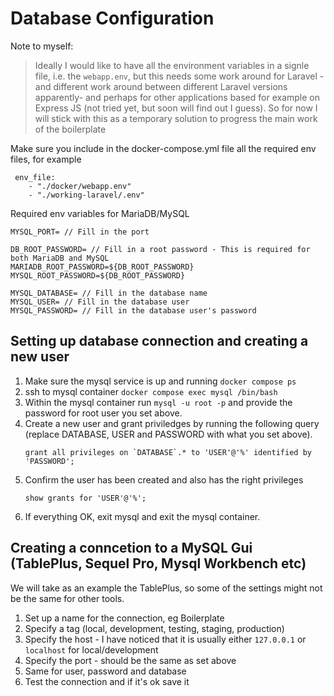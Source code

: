# Database Configuration

Note to myself: 
> Ideally I would like to have all the environment variables in a signle file, i.e. the `webapp.env`, but this needs some work around for Laravel - and different work around between different Laravel versions apparently- and perhaps for other applications based for example on Express JS (not tried yet, but soon will find out I guess). So for now I will stick with this as a temporary solution to progress the main work of the boilerplate

Make sure you include in the docker-compose.yml file all the required env files, for example
```
 env_file:
    - "./docker/webapp.env"
    - "./working-laravel/.env"
```

Required env variables for MariaDB/MySQL
```
MYSQL_PORT= // Fill in the port

DB_ROOT_PASSWORD= // Fill in a root password - This is required for both MariaDB and MySQL
MARIADB_ROOT_PASSWORD=${DB_ROOT_PASSWORD}
MYSQL_ROOT_PASSWORD=${DB_ROOT_PASSWORD}

MYSQL_DATABASE= // Fill in the database name
MYSQL_USER= // Fill in the database user
MYSQL_PASSWORD= // Fill in the database user's password
```

## Setting up database connection and creating a new user
1. Make sure the mysql service is up and running `docker compose ps`
2. ssh to mysql container `docker compose exec mysql /bin/bash`
3. Within the mysql container run `mysql -u root -p` and provide the password for root user you set above.
4. Create a new user and grant priviledges by running the following query (replace DATABASE, USER and PASSWORD with what you set above).
   ```
   grant all privileges on `DATABASE`.* to 'USER'@'%' identified by 'PASSWORD';
   ```
5. Confirm the user has been created and also has the right privileges
   ```
   show grants for 'USER'@'%';
   ```
6. If everything OK, exit mysql and exit the mysql container.


## Creating a conncetion to a MySQL Gui (TablePlus, Sequel Pro, Mysql Workbench etc)

We will take as an example the TablePlus, so some of the settings might not be the same for other tools.

1. Set up a name for the connection, eg Boilerplate
2. Specify a tag (local, development, testing, staging, production)
3. Specify the host - I have noticed that it is usually either `127.0.0.1` or `localhost` for local/development
4. Specify the port - should be the same as set above
5. Same for user, password and database
6. Test the connection and if it's ok save it